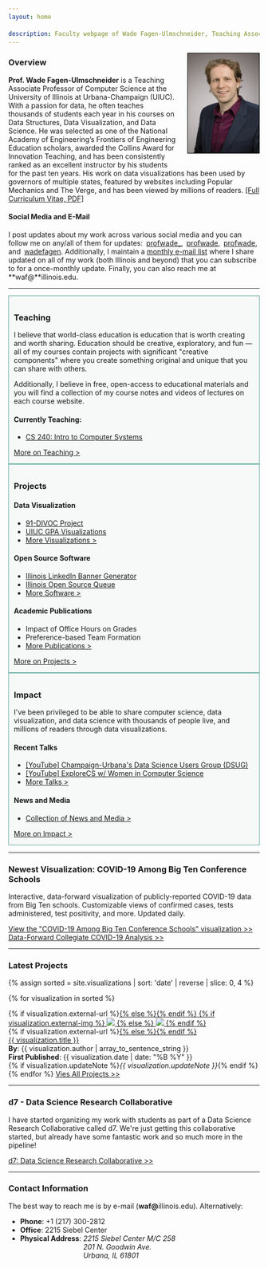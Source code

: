 ```yaml
---
layout: home

description: Faculty webpage of Wade Fagen-Ulmschneider, Teaching Associate Professor of Computer Science at The University of Illinois
---
```


<style>
.ion { margin-right: 3px; }

.main-card {
  border: solid 1px hsl(173, 30%, 50%);
  padding: 10px;
  padding-bottom: 0px;
  background-color: hsl(173, 3%, 97%);
}

</style>

<img alt="Wade Fagen-Ulmschneider" src="/static/images/fagen-ulmschneider.jpg" style="max-height: 200px; float: right; border: solid 1px black; margin-left: 20px; margin-bottom: 20px;">

### Overview

**Prof. Wade Fagen-Ulmschneider** is a Teaching Associate Professor of Computer Science at the University of Illinois at Urbana-Champaign (UIUC). With a passion for data, he often teaches thousands of students each year in his courses on Data Structures, Data Visualization, and Data Science. He was selected as one of the National Academy of Engineering’s Frontiers of Engineering Education scholars, awarded the Collins Award for Innovation Teaching, and has been consistently ranked as an excellent instructor by his students for the past ten years. His work on data visualizations has been used by governors of multiple states, featured by websites including Popular Mechanics and The Verge, and has been viewed by millions of readers. [[Full Curriculum Vitae, PDF]](/static/fagen-ulmschneider-cv.pdf)

#### Social Media and E-Mail

I post updates about my work across various social media and you can follow me on any/all of them for updates: 
<a href="https://twitter.com/profwade_" target="_blank"><i class="ion ion-social-twitter"></i>profwade_</a>, 
<a href="https://www.linkedin.com/in/profwade" target="_blank"><i class="ion ion-social-linkedin"></i>profwade</a>,
<a href="https://instagram.com/profwade" target="_blank"><i class="ion ion-social-instagram"></i>profwade</a>, and
<a href="https://github.com/wadefagen" target="_blank"><i class="ion ion-social-github"></i>wadefagen</a>.
Additionally, I maintain a <a href="https://forms.gle/oLXWdijmr9i2Yxau9">monthly e-mail list</a> where I share updated on all of my work (both Illinois and beyond) that you can subscribe to for a once-monthly update.  Finally, you can also reach me at **waf@**illinois.edu.


<hr style="clear: both">

<div class="row">
  <div class="col-lg-4">
    <div class="main-card">
      <h3>Teaching</h3>
      <p>
        I believe that world-class education is education that is worth creating and worth sharing.  Education should be creative, exploratory, and fun &mdash; all of my courses contain projects with significant &quot;creative components&quot; where you create something original and unique that you can share with others.
      </p>
      <p>
        Additionally, I believe in free, open-access to educational materials and you will find a collection of my course notes and
        videos of lectures on each course website.
      </p>
      <h4>Currently Teaching:</h4>
      <ul>
        <li><a href="https://courses.grainger.illinois.edu/CS240/fa2020/">CS 240: Intro to Computer Systems</a></li>
      </ul>
      <p>
        <a href="/teaching/" class="card">More on Teaching &gt;</a>
      </p>
    </div>
  </div>

  <div class="col-lg-4">
    <div class="main-card">
      <h3>Projects</h3>
      <h4>Data Visualization</h4>
      <ul>
        <li><a href="https://91-divoc.com/">91-DIVOC Project</a></li>
        <li><a href="https://waf.cs.illinois.edu/discovery/gpa/">UIUC GPA Visualizations</a></li>
        <li><a href="https://waf.cs.illinois.edu/visualizations/">More Visualizations &gt;</a></li>
      </ul>
      <h4>Open Source Software</h4>
      <ul>
        <li><a href="https://d7.cs.illinois.edu/projects/linkedin-banner-image/generate/">Illinois LinkedIn Banner Generator</a></li>
        <li><a href="https://queue.illinois.edu/">Illinois Open Source Queue</a></li>
        <li><a href="https://queue.illinois.edu/projects/">More Software &gt;</a></li>
      </ul>
      <h4>Academic Publications</h4>
      <ul>
        <li>Impact of Office Hours on Grades</li>
        <li>Preference-based Team Formation</li>
        <li><a href="/projects/">More Publications &gt;</a></li>
      </ul>
      <p>
        <a href="/projects/" class="card">More on Projects &gt;</a>
      </p>
    </div>
  </div>

  <div class="col-lg-4">
    <div class="main-card">
      <h3>Impact</h3>
      <p>
        I've been privileged to be able to share computer science, data visualization, and data science with thousands of people live, and
        millions of readers through data visualizations.
      </p>
      <h4>Recent Talks</h4>
      <ul>
        <li><a href="https://www.youtube.com/watch?v=xU9pu-H1zHw&feature=youtu.be&t=741">[YouTube] Champaign-Urbana's Data Science Users Group (DSUG)</a></li>
        <li><a href="https://www.youtube.com/watch?v=VOCFq1Wb6tA&lc=UgzEDT0pOiYLzo8aWXt4AaABAg">[YouTube] ExploreCS w/ Women in Computer Science</a></li>
        <li><a href="/about/">More Talks &gt;</a></li>
      </ul>
      <h4>News and Media</h4>
      <ul>
        <li><a href="/impact/">Collection of News and Media &gt;</a></li>
      </ul>
      <p>
        <a href="/about/" class="card">More on Impact &gt;</a>
      </p>
    </div>
  </div>
</div>

<hr>

### Newest Visualization: COVID-19 Among Big Ten Conference Schools

Interactive, data-forward visualization of publicly-reported COVID-19 data from Big Ten schools.  Customizable views of confirmed cases, tests administered,  test positivity, and more.  Updated daily.

<a href="https://91-divoc.com/pages/covid-19-at-big-ten-conference-schools/" class="card">
  View the &quot;COVID-19 Among Big Ten Conference Schools&quot; visualization &gt;&gt;
</a>

<a href="/covid-analysis/" class="card">
  Data-Forward Collegiate COVID-19 Analysis &gt;&gt;
</a>

<hr>

### Latest Projects
 
{% assign sorted = site.visualizations | sort: 'date' | reverse | slice: 0, 4 %}

{% for visualization in sorted %}
<div class="card card-full">
  <div class="row">
    <div class="col-12 col-md-3">
      {% if visualization.external-url %}<a href="{{ visualization.external-url }}">{% else %}<a href="{{ visualization.url }}">{% endif %}
        {% if visualization.external-img %}
          <img src="{{ visualization.external-img }}" class="img-fluid">
        {% else %}
          <img src="{{ visualization.url | absolute_url }}{{ visualization.social-img }}" class="img-fluid">
        {% endif %}
      </a>
    </div>
    <div class="col-12 col-md-9">
      {% if visualization.external-url %}<a href="{{ visualization.external-url }}">{% else %}<a href="{{ visualization.url }}">{% endif %}
        <div class="title">
            {{ visualization.title }}
        </div>
      </a>
      <div class="authors">
        <b>By</b>: {{ visualization.author | array_to_sentence_string }}<br>
        <b>First Published</b>: {{ visualization.date | date: "%B %Y" }}<br>
        {% if visualization.updateNote %}<i>{{ visualization.updateNote }}</i>{% endif %}
      </div>
    </div>
  </div>
</div>
{% endfor %}

<a href="/projects/" class="card">
    Vies All Projects &gt;&gt;
</a>

<hr>

### d7 - Data Science Research Collaborative

I have started organizing my work with students as part of a Data Science Research Collaborative called d7.  We're just getting this collaborative started, but already have some fantastic work and so much more in the pipeline!

<a href="http://d7.cs.illinois.edu/visualizations/" class="card">
  d7: Data Science Research Collaborative &gt;&gt;
</a>

<hr>

<h3>Contact Information</h3>
<p>
  The best way to reach me is by e-mail (<b>waf@</b>illinois.edu).  Alternatively:
</p>
<ul>
  <li><b>Phone</b>: +1 (217) 300-2812</li>
  <li><b>Office</b>: 2215 Siebel Center</li>
  <li>
    <div>
      <b>Physical Address</b>:
      <address style="display: inline-table;">
        2215 Siebel Center M/C 258<br>
        201 N. Goodwin Ave.<br>
        Urbana, IL 61801
      </address>
    </div>
  </li>
</ul>